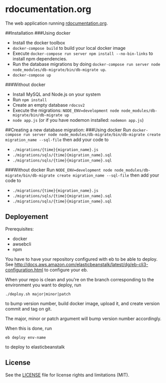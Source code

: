 # rdocumentation.org
The web application running [rdocumentation.org](http://www.rdocumentation.org).

##Installation
###Using docker
- Install the docker toolbox
- `docker-compose build` to build your local docker image
- Execute `docker-compose run server npm install --no-bin-links` to install npm dependencies.
- Run the database migrations by doing `docker-compose run server node node_modules/db-migrate/bin/db-migrate up`.
- `docker-compose up`

###Without docker
- Install MySQL and Node.js on your system
- Run `npm install`
- Create an empty database `rdocsv2`
- Execute the migrations: `NODE_ENV=development node node_modules/db-migrate/bin/db-migrate up`
- `node app.js` (or if you have nodemon installed: `nodemon app.js`)

##Creating a new database migration:
###Using docker
Run `docker-compose run server node node_modules/db-migrate/bin/db-migrate create migration_name --sql-file`
then add your code to
  - `./migrations/{time}{migration_name}.js`
  - `./migrations/sqls/{time}{migration_name}.sql`
  - `./migrations/sqls/{time}{migration_name}.sql`

###Without docker
Run `NODE_ENV=development node node_modules/db-migrate/bin/db-migrate create migration_name --sql-file`
then add your code to
  - `./migrations/{time}{migration_name}.js`
  - `./migrations/sqls/{time}{migration_name}.sql`
  - `./migrations/sqls/{time}{migration_name}.sql`


## Deployement

Prerequisites:
 - docker
 - awsebcli
 - npm

You have to have your repository configured with eb to be able to deploy. See
http://docs.aws.amazon.com/elasticbeanstalk/latest/dg/eb-cli3-configuration.html to configure your eb.

When your repo is clean and you're on the branch corresponding to the environment you want to deploy, run
```
./deploy.sh major|minor|patch
```
to bump version number, build docker image, upload it, and create version commit and tag on git.

The major, minor or patch argument will bump version number accordingly.

When this is done, run
```
eb deploy env-name
```
to deploy to elasticbeanstalk

## License

See the [LICENSE](LICENSE.md) file for license rights and limitations (MIT).
